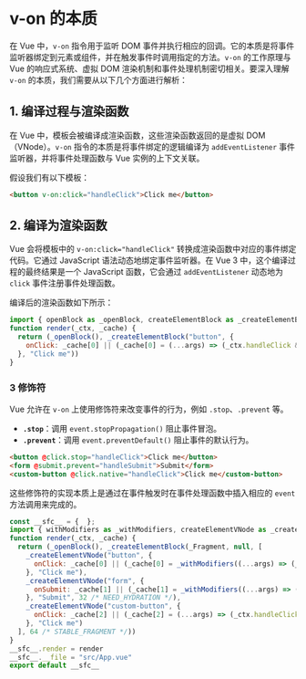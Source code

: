 
# v-on 的本质

在 Vue 中，`v-on` 指令用于监听 DOM 事件并执行相应的回调。它的本质是将事件监听器绑定到元素或组件，并在触发事件时调用指定的方法。`v-on` 的工作原理与 Vue 的响应式系统、虚拟 DOM 渲染机制和事件处理机制密切相关。要深入理解 `v-on` 的本质，我们需要从以下几个方面进行解析：

## 1. **编译过程与渲染函数**

在 Vue 中，模板会被编译成渲染函数，这些渲染函数返回的是虚拟 DOM（VNode）。`v-on` 指令的本质是将事件绑定的逻辑编译为 `addEventListener` 事件监听器，并将事件处理函数与 Vue 实例的上下文关联。

假设我们有以下模板：

```html
<button v-on:click="handleClick">Click me</button>
```

## 2. **编译为渲染函数**

Vue 会将模板中的 `v-on:click="handleClick"` 转换成渲染函数中对应的事件绑定代码。它通过 JavaScript 语法动态地绑定事件监听器。在 Vue 3 中，这个编译过程的最终结果是一个 JavaScript 函数，它会通过 `addEventListener` 动态地为 `click` 事件注册事件处理函数。

编译后的渲染函数如下所示：

```javascript
import { openBlock as _openBlock, createElementBlock as _createElementBlock } from "vue"
function render(_ctx, _cache) {
  return (_openBlock(), _createElementBlock("button", {
    onClick: _cache[0] || (_cache[0] = (...args) => (_ctx.handleClick && _ctx.handleClick(...args)))
  }, "Click me"))
}
```

### 3 **修饰符**

Vue 允许在 `v-on` 上使用修饰符来改变事件的行为，例如 `.stop`、`.prevent` 等。

- **`.stop`**：调用 `event.stopPropagation()` 阻止事件冒泡。
- **`.prevent`**：调用 `event.preventDefault()` 阻止事件的默认行为。

```html
<button @click.stop="handleClick">Click me</button>
<form @submit.prevent="handleSubmit">Submit</form>
<custom-button @click.native="handleClick">Click me</custom-button>
```

这些修饰符的实现本质上是通过在事件触发时在事件处理函数中插入相应的 `event` 方法调用来完成的。

```js
const __sfc__ = {  };
import { withModifiers as _withModifiers, createElementVNode as _createElementVNode, Fragment as _Fragment, openBlock as _openBlock, createElementBlock as _createElementBlock } from "vue"
function render(_ctx, _cache) {
  return (_openBlock(), _createElementBlock(_Fragment, null, [
    _createElementVNode("button", {
      onClick: _cache[0] || (_cache[0] = _withModifiers((...args) => (_ctx.handleClick && _ctx.handleClick(...args)), ["stop"]))
    }, "Click me"),
    _createElementVNode("form", {
      onSubmit: _cache[1] || (_cache[1] = _withModifiers((...args) => (_ctx.handleSubmit && _ctx.handleSubmit(...args)), ["prevent"]))
    }, "Submit", 32 /* NEED_HYDRATION */),
    _createElementVNode("custom-button", {
      onClick: _cache[2] || (_cache[2] = (...args) => (_ctx.handleClick && _ctx.handleClick(...args)))
    }, "Click me")
  ], 64 /* STABLE_FRAGMENT */))
}
__sfc__.render = render
__sfc__.__file = "src/App.vue"
export default __sfc__
```

